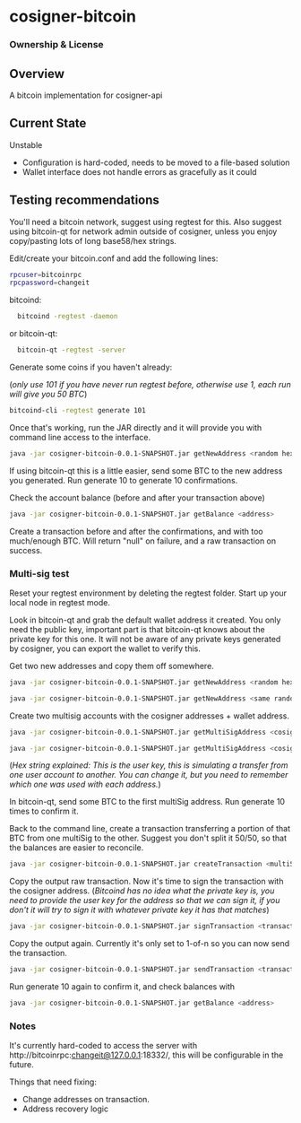 # cosigner-bitcoin

### Ownership & License

## Overview

A bitcoin implementation for cosigner-api  

## Current State

Unstable
  - Configuration is hard-coded, needs to be moved to a file-based solution
  - Wallet interface does not handle errors as gracefully as it could

## Testing recommendations

You'll need a bitcoin network, suggest using regtest for this. Also suggest using bitcoin-qt for network admin outside of cosigner, unless you enjoy copy/pasting lots of long base58/hex strings.

Edit/create your bitcoin.conf and add the following lines:
```bash
rpcuser=bitcoinrpc
rpcpassword=changeit
```

bitcoind:
```bash
  bitcoind -regtest -daemon
```

or bitcoin-qt:
```bash
  bitcoin-qt -regtest -server
```

Generate some coins if you haven't already:

(*only use 101 if you have never run regtest before, otherwise use 1, each run will give you 50 BTC*)
```bash
bitcoind-cli -regtest generate 101
```

Once that's working, run the JAR directly and it will provide you with command line access to the interface. 
```bash
java -jar cosigner-bitcoin-0.0.1-SNAPSHOT.jar getNewAddress <random hex string without leading 0x>
```

If using bitcoin-qt this is a little easier, send some BTC to the new address you generated. Run generate 10 to generate 10 confirmations.

Check the account balance (before and after your transaction above)
```bash
java -jar cosigner-bitcoin-0.0.1-SNAPSHOT.jar getBalance <address>
```

Create a transaction before and after the confirmations, and with too much/enough BTC. Will return "null" on failure, and a raw transaction on success. 

### Multi-sig test
Reset your regtest environment by deleting the regtest folder. Start up your local node in regtest mode.

Look in bitcoin-qt and grab the default wallet address it created. You only need the public key, important part is that bitcoin-qt knows about the private key for this one. It will not be aware of any private keys generated by cosigner, you can export the wallet to verify this.

Get two new addresses and copy them off somewhere.
```bash
java -jar cosigner-bitcoin-0.0.1-SNAPSHOT.jar getNewAddress <random hex string without leading 0x>
```
```bash
java -jar cosigner-bitcoin-0.0.1-SNAPSHOT.jar getNewAddress <same random hex string without leading 0x>
```

Create two multisig accounts with the cosigner addresses + wallet address.
```bash
java -jar cosigner-bitcoin-0.0.1-SNAPSHOT.jar getMultiSigAddress <cosigner address #1> <wallet address> <same hex string from earlier>
```

```bash
java -jar cosigner-bitcoin-0.0.1-SNAPSHOT.jar getMultiSigAddress <cosigner address #2> <wallet address> <same hex string from earlier>
```

(*Hex string explained: This is the user key, this is simulating a transfer from one user account to another. You can change it, but you need to remember which one was used with each address.*)

In bitcoin-qt, send some BTC to the first multiSig address. Run generate 10 times to confirm it.

Back to the command line, create a transaction transferring a portion of that BTC from one multiSig to the other. Suggest you don't split it 50/50, so that the balances are easier to reconcile.  

```bash
java -jar cosigner-bitcoin-0.0.1-SNAPSHOT.jar createTransaction <multiSig address #1> <multiSig address #1> 10
```

Copy the output raw transaction. Now it's time to sign the transaction with the cosigner address. (*Bitcoind has no idea what the private key is, you need to provide the user key for the address so that we can sign it, if you don't it will try to sign it with whatever private key it has that matches*)

```bash
java -jar cosigner-bitcoin-0.0.1-SNAPSHOT.jar signTransaction <transaction string> <cosigner address #1> <same hex string from earlier>
```

Copy the output again. Currently it's only set to 1-of-n so you can now send the transaction.

```bash
java -jar cosigner-bitcoin-0.0.1-SNAPSHOT.jar sendTransaction <transaction string>
```

Run generate 10 again to confirm it, and check balances with

```bash
java -jar cosigner-bitcoin-0.0.1-SNAPSHOT.jar getBalance <address>
```

### Notes
It's currently hard-coded to access the server with http://bitcoinrpc:changeit@127.0.0.1:18332/, this will be configurable in the future.

Things that need fixing: 
- Change addresses on transaction.
- Address recovery logic
